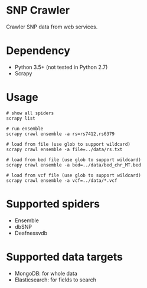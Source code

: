 SNP Crawler
===========

Crawler SNP data from web services.

# Dependency
- Python 3.5+ (not tested in Python 2.7)
- Scrapy

# Usage
```
# show all spiders
scrapy list

# run ensemble
scrapy crawl ensemble -a rs=rs7412,rs6379

# load from file (use glob to support wildcard)
scrapy crawl ensemble -a file=../data/rs.txt

# load from bed file (use glob to support wildcard)
scrapy crawl ensemble -a bed=../data/bed_chr_MT.bed

# load from vcf file (use glob to support wildcard)
scrapy crawl ensemble -a vcf=../data/*.vcf
```

# Supported spiders
- Ensemble
- dbSNP
- Deafnessvdb

# Supported data targets
- MongoDB: for whole data
- Elasticsearch: for fields to search
